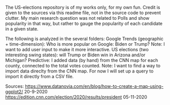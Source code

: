 The US-elections repository is of my works only, for my own fun. Credit is given to the sources via this readme file, not in the source code to prevent clutter.
My main research question was not related to Polls and show popularity in that way, but rather to gauge the popularity of each candidate in a given state. 

The following is analyzed in the several folders:
  Google Trends (geographic + time-dimension): Who is more popular on Google: Biden or Trump?
      Note: I want to add user input to make it more interactive.
  US elections (two interesting swing states): will Trump or Biden win in Arizona and/or Michigan?
      Predictive: I added data (by hand) from the CNN map for each county, connected to the total votes counted.
      Note: I want to find a way to import data direclty from the CNN map. For now I will set up a query to import it directly from a CSV file. 

Sources: 
https://www.datanovia.com/en/blog/how-to-create-a-map-using-ggplot2/ 20-9-2020
https://edition.cnn.com/election/2020/results/president 05-11-2020
